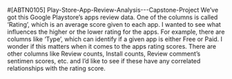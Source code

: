 #[ABTN0105] Play-Store-App-Review-Analysis---Capstone-Project
We’ve got this Google Playstore’s apps review data.  One of the columns is called ‘Rating’, which is an average score given to each app.  I wanted to see what influences the higher or the lower rating for the apps.  For example, there are columns like ‘Type’, which can identify if a given app is either Free or Paid. I wonder if this matters when it comes to the apps rating scores.  There are other columns like Review counts, Install counts, Review comment’s sentimen scores, etc. and I’d like to see if these have any correlated relationships with the rating score.
